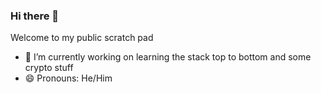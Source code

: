 ### Hi there 👋
Welcome to my public scratch pad
- 🔭 I’m currently working on learning the stack top to bottom and some crypto stuff
- 😄 Pronouns: He/Him
